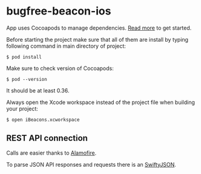 # bugfree-beacon-ios

App uses Cocoapods to manage dependencies. [Read more](http://guides.cocoapods.org/using/getting-started.html) to get started. 

Before starting the project make sure that all of them are install by typing following command in main directory of project: 
```
$ pod install
```

Make sure to check version of Cocoapods:
```
$ pod --version
```
It should be at least 0.36.


Always open the Xcode workspace instead of the project file when building your project:
```
$ open iBeacons.xcworkspace
```

## REST API connection

Calls are easier thanks to [Alamofire](https://github.com/Alamofire/Alamofire).

To parse JSON API responses and requests there is an [SwiftyJSON](https://github.com/SwiftyJSON/SwiftyJSON). 